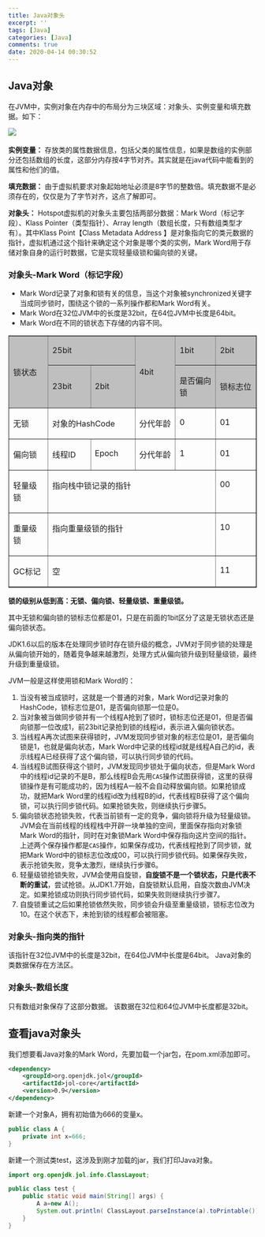 ```yaml
---
title: Java对象头
excerpt: ''
tags: [Java]
categories: [Java]
comments: true
date: 2020-04-14 00:30:52
---
```


## Java对象

在JVM中，实例对象在内存中的布局分为三块区域：对象头、实例变量和填充数据。如下：

<img src="Java_Monitor.png">
　　　　

**实例变量：** 存放类的属性数据信息，包括父类的属性信息，如果是数组的实例部分还包括数组的长度，这部分内存按4字节对齐。其实就是在java代码中能看到的属性和他们的值。 

**填充数据：** 由于虚拟机要求对象起始地址必须是8字节的整数倍。填充数据不是必须存在的，仅仅是为了字节对齐，这点了解即可。

**对象头：** Hotspot虚拟机的对象头主要包括两部分数据：Mark Word（标记字段）、Klass Pointer（类型指针）、Array length（数组长度，只有数组类型才有）。其中Klass Point【Class Metadata Address 】是对象指向它的类元数据的指针，虚拟机通过这个指针来确定这个对象是哪个类的实例，Mark Word用于存储对象自身的运行时数据，它是实现轻量级锁和偏向锁的关键。

### 对象头-Mark Word（标记字段）

- Mark Word记录了对象和锁有关的信息，当这个对象被synchronized关键字当成同步锁时，围绕这个锁的一系列操作都和Mark Word有关。
- Mark Word在32位JVM中的长度是32bit，在64位JVM中长度是64bit。
- Mark Word在不同的锁状态下存储的内容不同。

<table border="1" cellspacing="0">
<tbody>
<tr>
<td style="background-color: #bfbfbf; width: 71pt;" rowspan="2">
<p style="margin-left: 0cm;">锁状态</p>
</td>
<td style="background-color: #bfbfbf; width: 142pt;" colspan="2">
<p style="margin-left: 0cm;">25bit</p>
</td>
<td style="background-color: #bfbfbf; width: 71pt;" rowspan="2">
<p style="margin-left: 0cm;">4bit</p>
</td>
<td style="background-color: #bfbfbf; width: 71.05pt;">
<p style="margin-left: 0cm;">1bit</p>
</td>
<td style="background-color: #bfbfbf; width: 71.05pt;">
<p style="margin-left: 0cm;">2bit</p>
</td>
</tr>
<tr>
<td style="background-color: #bfbfbf; width: 71pt;">
<p style="margin-left: 0cm;">23bit</p>
</td>
<td style="background-color: #bfbfbf; width: 71pt;">
<p style="margin-left: 0cm;">2bit</p>
</td>
<td style="background-color: #bfbfbf; width: 71.05pt;">
<p style="margin-left: 0cm;">是否偏向锁</p>
</td>
<td style="background-color: #bfbfbf; width: 71.05pt;">
<p style="margin-left: 0cm;">锁标志位</p>
</td>
</tr>
<tr>
<td style="vertical-align: top; width: 71pt;">
<p style="margin-left: 0cm;">无锁</p>
</td>
<td style="vertical-align: top; width: 142pt;" colspan="2">
<p style="margin-left: 0cm;">对象的HashCode</p>
</td>
<td style="vertical-align: top; width: 71pt;">
<p style="margin-left: 0cm;">分代年龄</p>
</td>
<td style="vertical-align: top; width: 71.05pt;">
<p style="margin-left: 0cm;">0</p>
</td>
<td style="vertical-align: top; width: 71.05pt;">
<p style="margin-left: 0cm;">01</p>
</td>
</tr>
<tr>
<td style="vertical-align: top; width: 71pt;">
<p style="margin-left: 0cm;">偏向锁</p>
</td>
<td style="vertical-align: top; width: 71pt;">
<p style="margin-left: 0cm;">线程ID</p>
</td>
<td style="vertical-align: top; width: 71pt;">
<p style="margin-left: 0cm;">Epoch</p>
</td>
<td style="vertical-align: top; width: 71pt;">
<p style="margin-left: 0cm;">分代年龄</p>
</td>
<td style="vertical-align: top; width: 71.05pt;">
<p style="margin-left: 0cm;">1</p>
</td>
<td style="vertical-align: top; width: 71.05pt;">
<p style="margin-left: 0cm;">01</p>
</td>
</tr>
<tr>
<td style="vertical-align: top; width: 71pt;">
<p style="margin-left: 0cm;">轻量级锁</p>
</td>
<td style="vertical-align: top; width: 284.05pt;" colspan="4">
<p style="margin-left: 0cm;">指向栈中锁记录的指针</p>
</td>
<td style="vertical-align: top; width: 71.05pt;">
<p style="margin-left: 0cm;">00</p>
</td>
</tr>
<tr>
<td style="vertical-align: top; width: 71pt;">
<p style="margin-left: 0cm;">重量级锁</p>
</td>
<td style="vertical-align: top; width: 284.05pt;" colspan="4">
<p style="margin-left: 0cm;">指向重量级锁的指针</p>
</td>
<td style="vertical-align: top; width: 71.05pt;">
<p style="margin-left: 0cm;">10</p>
</td>
</tr>
<tr>
<td style="vertical-align: top; width: 71pt;">
<p style="margin-left: 0cm;">GC标记</p>
</td>
<td style="vertical-align: top; width: 284.05pt;" colspan="4">
<p style="margin-left: 0cm;">空</p>
</td>
<td style="vertical-align: top; width: 71.05pt;">
<p style="margin-left: 0cm;">11</p>
</td>
</tr>
</tbody>
</table>

**锁的级别从低到高：无锁、偏向锁、轻量级锁、重量级锁。**

其中无锁和偏向锁的锁标志位都是01，只是在前面的1bit区分了这是无锁状态还是偏向锁状态。

JDK1.6以后的版本在处理同步锁时存在锁升级的概念，JVM对于同步锁的处理是从偏向锁开始的，随着竞争越来越激烈，处理方式从偏向锁升级到轻量级锁，最终升级到重量级锁。

JVM一般是这样使用锁和Mark Word的：
1. 当没有被当成锁时，这就是一个普通的对象，Mark Word记录对象的HashCode，锁标志位是01，是否偏向锁那一位是0。
2. 当对象被当做同步锁并有一个线程A抢到了锁时，锁标志位还是01，但是否偏向锁那一位改成1，前23bit记录抢到锁的线程id，表示进入偏向锁状态。
3. 当线程A再次试图来获得锁时，JVM发现同步锁对象的标志位是01，是否偏向锁是1，也就是偏向状态，Mark Word中记录的线程id就是线程A自己的id，表示线程A已经获得了这个偏向锁，可以执行同步锁的代码。
4. 当线程B试图获得这个锁时，JVM发现同步锁处于偏向状态，但是Mark Word中的线程id记录的不是B，那么线程B会先用`CAS`操作试图获得锁，这里的获得锁操作是有可能成功的，因为线程A一般不会自动释放偏向锁。如果抢锁成功，就把Mark Word里的线程id改为线程B的id，代表线程B获得了这个偏向锁，可以执行同步锁代码。如果抢锁失败，则继续执行步骤5。
5. 偏向锁状态抢锁失败，代表当前锁有一定的竞争，偏向锁将升级为轻量级锁。JVM会在当前线程的线程栈中开辟一块单独的空间，里面保存指向对象锁Mark Word的指针，同时在对象锁Mark Word中保存指向这片空间的指针。上述两个保存操作都是`CAS`操作，如果保存成功，代表线程抢到了同步锁，就把Mark Word中的锁标志位改成00，可以执行同步锁代码。如果保存失败，表示抢锁失败，竞争太激烈，继续执行步骤6。
6. 轻量级锁抢锁失败，JVM会使用自旋锁，**自旋锁不是一个锁状态，只是代表不断的重试**，尝试抢锁。从JDK1.7开始，自旋锁默认启用，自旋次数由JVM决定。如果抢锁成功则执行同步锁代码，如果失败则继续执行步骤7。
7. 自旋锁重试之后如果抢锁依然失败，同步锁会升级至重量级锁，锁标志位改为10。在这个状态下，未抢到锁的线程都会被阻塞。

### 对象头-指向类的指针

该指针在32位JVM中的长度是32bit，在64位JVM中长度是64bit。
Java对象的类数据保存在方法区。

### 对象头-数组长度

只有数组对象保存了这部分数据。
该数据在32位和64位JVM中长度都是32bit。

## 查看java对象头

我们想要看Java对象的Mark Word，先要加载一个jar包，在pom.xml添加即可。

```xml
<dependency>
    <groupId>org.openjdk.jol</groupId>
    <artifactId>jol-core</artifactId>
    <version>0.9</version>
</dependency>
```

新建一个对象A，拥有初始值为666的变量x。

```java
public class A {
    private int x=666;
}
```

新建一个测试类test，这涉及到刚才加载的jar，我们打印Java对象。

```java
import org.openjdk.jol.info.ClassLayout;

public class test {
    public static void main(String[] args) {
        A a=new A();
        System.out.println( ClassLayout.parseInstance(a).toPrintable());
    }
}
```